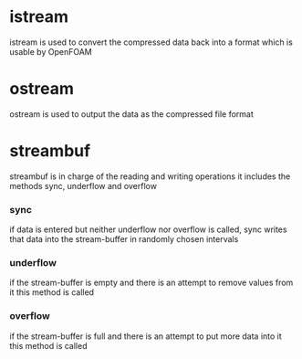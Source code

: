 # istream
istream is used to convert the compressed data back into a format which is usable by OpenFOAM


# ostream
ostream is used to output the data as the compressed file format


# streambuf
streambuf is in charge of the reading and writing operations
it includes the methods sync, underflow and overflow
  
### sync
if data is entered but neither underflow nor overflow is called, sync writes that data into the stream-buffer in randomly chosen intervals
### underflow
if the stream-buffer is empty and there is an attempt to remove values from it this method is called
### overflow
if the stream-buffer is full and there is an attempt to put more data into it this method is called
